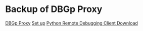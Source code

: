 # Backup of DBGp Proxy
[DBGp Proxy]( https://www.jetbrains.com/help/phpstorm/xdebug-proxy.html)
[Set up](https://www.jetbrains.com/help/phpstorm/multiuser-debugging-via-xdebug-proxies.html)
[Python Remote Debugging Client Download](http://code.activestate.com/komodo/remotedebugging/)
